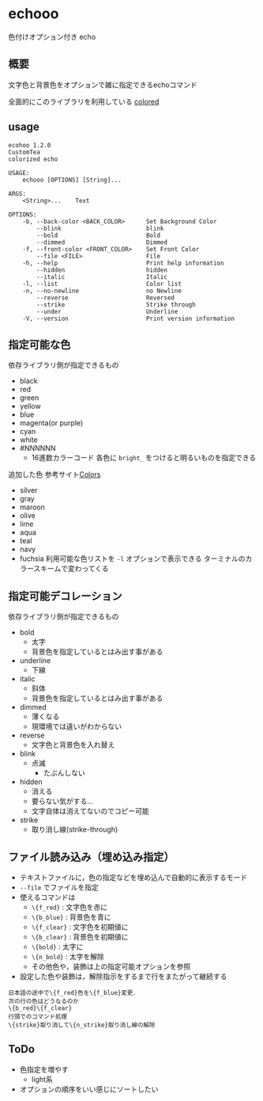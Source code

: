 # echooo
色付けオプション付き echo

## 概要
文字色と背景色をオプションで雑に指定できるechoコマンド

全面的にこのライブラリを利用している
[colored](https://github.com/mackwic/colored)

## usage
```
ecohoo 1.2.0
CustomTea
colorized echo

USAGE:
    echooo [OPTIONS] [String]...

ARGS:
    <String>...    Text

OPTIONS:
    -b, --back-color <BACK_COLOR>      Set Background Color
        --blink                        blink
        --bold                         Bold
        --dimmed                       Dimmed
    -f, --front-color <FRONT_COLOR>    Set Front Color
        --file <FILE>                  File
    -h, --help                         Print help information
        --hidden                       hidden
        --italic                       Italic
    -l, --list                         Color list
    -n, --no-newline                   no Newline
        --reverse                      Reversed
        --strike                       Strike through
        --under                        Underline
    -V, --version                      Print version information
```

## 指定可能な色
依存ライブラリ側が指定できるもの
- black
- red
- green
- yellow
- blue
- magenta(or purple)
- cyan
- white
- #NNNNNN
  - 16進数カラーコード
各色に `bright_` をつけると明るいものを指定できる

追加した色 参考サイト[Colors](http://clrs.cc/)
- silver
- gray
- maroon
- olive
- lime
- aqua
- teal
- navy
- fuchsia
利用可能な色リストを `-l` オプションで表示できる
ターミナルのカラースキームで変わってくる

## 指定可能デコレーション
依存ライブラリ側が指定できるもの
- bold
  - 太字
  - 背景色を指定しているとはみ出す事がある
- underline
  - 下線
- italic
  - 斜体
  - 背景色を指定しているとはみ出す事がある
- dimmed
  - 薄くなる
  - 現環境では違いがわからない
- reverse
  - 文字色と背景色を入れ替え
- blink
  - 点滅
    - たぶんしない
- hidden
  - 消える
  - 要らない気がする…
  - 文字自体は消えてないのでコピー可能
- strike
  - 取り消し線(strike-through)

## ファイル読み込み（埋め込み指定）
- テキストファイルに，色の指定などを埋め込んで自動的に表示するモード
- `--file` でファイルを指定
- 使えるコマンドは
  - `\{f_red}` : 文字色を赤に
  - `\{b_blue}` : 背景色を青に
  - `\{f_clear}` : 文字色を初期値に 
  - `\{b_clear}` : 背景色を初期値に 
  - `\{bold}` : 太字に
  - `\{n_bold}` : 太字を解除
  - その他色や，装飾は上の指定可能オプションを参照
- 設定した色や装飾は，解除指示をするまで行をまたがって継続する

```
日本語の途中で\{f_red}色を\{f_blue}変更．
次の行の色はどうなるのか
\{b_red}\{f_clear}
行頭でのコマンド処理
\{strike}取り消して\{n_strike}取り消し線の解除
```

## ToDo
- 色指定を増やす
  - light系
- オプションの順序をいい感じにソートしたい